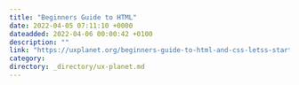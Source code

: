 ```yaml
---
title: "Beginners Guide to HTML"
date: 2022-04-05 07:11:10 +0000
dateadded: 2022-04-06 00:00:42 +0100
description: ""
link: "https://uxplanet.org/beginners-guide-to-html-and-css-letss-start-off-with-html-3d7ffd035182?source=rss----819cc2aaeee0---4"
category:
directory: _directory/ux-planet.md
---
```

